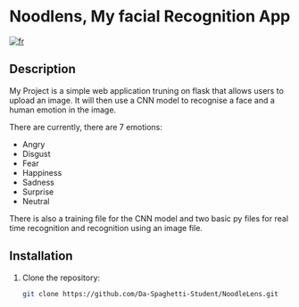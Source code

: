 # Noodlens, My facial Recognition App

[![fr](https://img.shields.io/badge/lang-en-red.svg)](https://github.com/Da-Spaghetti-Student/NoodleLens/edit/main/README.md)

## Description
My Project is a simple web application truning on flask that allows users to upload an image. It will then use a CNN model to recognise a face and a human emotion in the image. 

There are currently, there are 7 emotions:
- Angry
- Disgust
- Fear
- Happiness
- Sadness
- Surprise
- Neutral

There is also a training file for the CNN model and two basic py files for real time recognition and recognition using an image file.

## Installation
1. Clone the repository:
   ```bash
   git clone https://github.com/Da-Spaghetti-Student/NoodleLens.git
